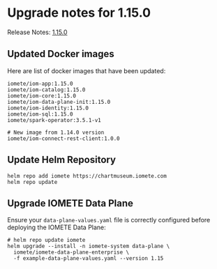 # Upgrade notes for 1.15.0

Release Notes: [1.15.0](../release-notes.md)


## Updated Docker images

Here are list of docker images that have been updated:

```shell
iomete/iom-app:1.15.0
iomete/iom-catalog:1.15.0
iomete/iom-core:1.15.0
iomete/iom-data-plane-init:1.15.0
iomete/iom-identity:1.15.0
iomete/iom-sql:1.15.0
iomete/spark-operator:3.5.1-v1

# New image from 1.14.0 version
iomete/iom-connect-rest-client:1.0.0
```

## Update Helm Repository

```shell
helm repo add iomete https://chartmuseum.iomete.com
helm repo update
```

## Upgrade IOMETE Data Plane

Ensure your `data-plane-values.yaml` file is correctly configured before deploying the IOMETE Data Plane:

```shell
# helm repo update iomete
helm upgrade --install -n iomete-system data-plane \
  iomete/iomete-data-plane-enterprise \
  -f example-data-plane-values.yaml --version 1.15
```
